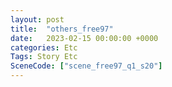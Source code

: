 ```yaml
---
layout: post
title:  "others_free97"
date:   2023-02-15 00:00:00 +0000
categories: Etc
Tags: Story Etc
SceneCode: ["scene_free97_q1_s20"]
---
```

